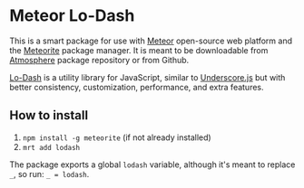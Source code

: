 # Meteor Lo-Dash

This is a smart package for use with [Meteor](http://meteor.com/) open-source web platform and the [Meteorite](http://oortcloud.github.io/meteorite/) package manager. It is meant to be downloadable from [Atmosphere](https://atmosphere.meteor.com/) package repository or from Github.

[Lo-Dash](http://lodash.com/) is a utility library for JavaScript, similar to [Underscore.js](http://underscorejs.org/) but with better consistency, customization, performance, and extra features.


## How to install

1. `npm install -g meteorite` (if not already installed)
2. `mrt add lodash`

The package exports a global `lodash` variable, although it's meant to replace `_`, so run: `_ = lodash`.
